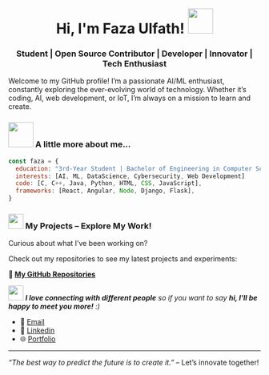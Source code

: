 <h1 align="center">Hi, I'm Faza Ulfath! <img src="https://media.giphy.com/media/mGcNjsfWAjY5AEZNw6/giphy.gif" width="50"></h2>
<h3 align="center">Student | Open Source Contributor | Developer | Innovator | Tech Enthusiast</h3>

Welcome to my GitHub profile! I’m a passionate AI/ML enthusiast, constantly exploring the ever-evolving world of technology. Whether it’s coding, AI, web development, or IoT, I’m always on a mission to learn and create.

### <img src="https://media.giphy.com/media/VgCDAzcKvsR6OM0uWg/giphy.gif" width="50"> A little more about me... 

```javascript
const faza = {
  education: "3rd-Year Student | Bachelor of Engineering in Computer Science & Engineering (AI/ML)",
  interests: [AI, ML, DataScience, Cybersecurity, Web Development]
  code: [C, C++, Java, Python, HTML, CSS, JavaScript],
  frameworks: [React, Angular, Node, Django, Flask],
}
```

### <img src="https://media.giphy.com/media/WUlplcMpOCEmTGBtBW/giphy.gif" width="30"> My Projects – Explore My Work!

Curious about what I’ve been working on?

Check out my repositories to see my latest projects and experiments:

**🔗 [My GitHub Repositories](https://github.com/fazaulfath?tab=repositories)**

<img src="https://media.giphy.com/media/fYSnHlufseco8Fh93Z/giphy.gif" width="30"> <em><b>I love connecting with different people</b> so if you want to say <b>hi, I'll be happy to meet you more!</b> :)</em>


- 📧 [Email](mailto:fazaulfath17@gmail.com)
- 💼 [Linkedin](https://linkedin.com/in/faza-ulfath-045033230)
- 🌐 [Portfolio](https://fazaulfath.netlify.app/)

---

*“The best way to predict the future is to create it.”* – Let’s innovate together!
